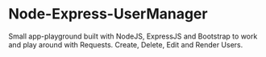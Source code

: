 # Node-Express-UserManager
Small app-playground built with NodeJS, ExpressJS and Bootstrap to work and play around with Requests.
Create, Delete, Edit and Render Users.
